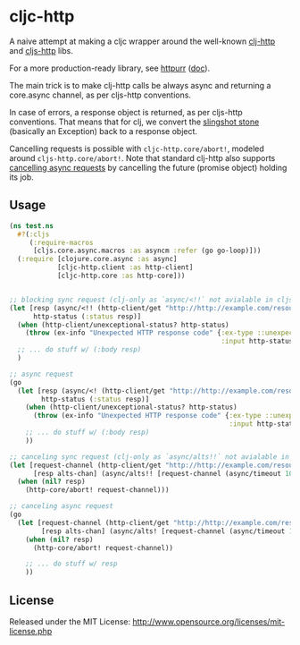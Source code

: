 # cljc-http

A naive attempt at making a cljc wrapper around the well-known [clj-http](https://github.com/dakrone/clj-http) and [cljs-http](https://github.com/r0man/cljs-http) libs.

For a more production-ready library, see [httpurr](https://github.com/funcool/httpurr) ([doc](https://funcool.github.io/httpurr/latest/)).

The main trick is to make clj-http calls be always async and returning a core.async channel, as per cljs-http conventions.

In case of errors, a response object is returned, as per cljs-http conventions. That means that for clj, we convert the [slingshot stone](https://github.com/scgilardi/slingshot) (basically an Exception) back to a response object.

Cancelling requests is possible with `cljc-http.core/abort!`, modeled around `cljs-http.core/abort!`. Note that standard clj-http also supports [cancelling async requests](https://github.com/dakrone/clj-http#cancelling-requests) by cancelling the future (promise object) holding its job.



## Usage

```Clojure
(ns test.ns
  #?(:cljs
     (:require-macros
      [cljs.core.async.macros :as asyncm :refer (go go-loop)]))
  (:require [clojure.core.async :as async]
            [cljc-http.client :as http-client]
            [cljc-http.core :as http-core]))


;; blocking sync request (clj-only as `async/<!!` not avialable in cljs)
(let [resp (async/<!! (http-client/get "http://http://example.com/resource" {:accept :json}))
      http-status (:status resp)]
  (when (http-client/unexceptional-status? http-status)
    (throw (ex-info "Unexpected HTTP response code" {:ex-type ::unexpected-http-status,
                                                     :input http-status})))
  ;; ... do stuff w/ (:body resp)
  )

;; async request
(go
  (let [resp (async/<! (http-client/get "http://http://example.com/resource" {:accept :json}))
        http-status (:status resp)]
    (when (http-client/unexceptional-status? http-status)
      (throw (ex-info "Unexpected HTTP response code" {:ex-type ::unexpected-http-status,
                                                       :input http-status})))
    ;; ... do stuff w/ (:body resp)
    ))

;; canceling sync request (clj-only as `async/alts!!` not avialable in cljs)
(let [request-channel (http-client/get "http://http://example.com/resource" {:accept :json})
      [resp alts-chan] (async/alts!! [request-channel (async/timeout 1000)])]
  (when (nil? resp)
    (http-core/abort! request-channel)))

;; canceling async request
(go
  (let [request-channel (http-client/get "http://http://example.com/resource" {:accept :json})
        [resp alts-chan] (async/alts! [request-channel (async/timeout 1000)])]
    (when (nil? resp)
      (http-core/abort! request-channel))

    ;; ... do stuff w/ resp
    ))
```


## License

Released under the MIT License: http://www.opensource.org/licenses/mit-license.php
